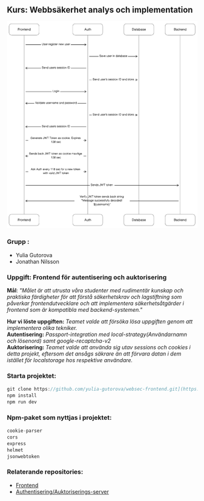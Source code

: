 
## **Kurs**: Webbsäkerhet analys och implementation

<img src="./src/assets/sequence_diagram.png">


### Grupp : 

* Yulia Gutorova
* Jonathan Nilsson   


### Uppgift: Frontend för autentisering och auktorisering

**Mål**: *"Målet är att utrusta våra
studenter med rudimentär kunskap och praktiska färdigheter för att förstå säkerhetskrav och
lagstiftning som påverkar frontendutvecklare och att implementera säkerhetsåtgärder i frontend
som är kompatibla med backend-systemen."*

**Hur vi löste uppgiften:** *Teamet valde att försöka lösa uppgiften genom att implementera olika tekniker.* <br> **Autentisering:** *Passport-integration med local-strategy(Användarnamn och lösenord) samt google-recaptcha-v2*<br>
**Auktorisering:**  *Teamet valde att använda sig utav sessions och cookies i detta projekt, eftersom det ansågs säkrare än att förvara datan i dem istället för localstorage hos respektive användare.*

### Starta projektet:

```js
git clone https://github.com/yulia-gutorova/websec-frontend.git](https://github.com/Jonathannilsson90/websec-backend.git)
npm install
npm run dev
```

### Npm-paket som nyttjas i projektet:
```js
cookie-parser
cors
express
helmet
jsonwebtoken
```

### Relaterande repositories:
* [Frontend](https://github.com/yulia-gutorova/websec-frontend)
* [Authentisering/Auktoriserings-server](https://github.com/Jonathannilsson90/websec-auth-server.git)
